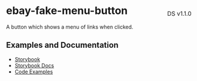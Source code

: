 <h1 style='display: flex; justify-content: space-between; align-items: center;'>
    <span>
        ebay-fake-menu-button
    </span>
    <span style='font-weight: normal; font-size: medium; margin-bottom: -15px;'>
        DS v1.1.0
    </span>
</h1>

A button which shows a menu of links when clicked.

## Examples and Documentation

-   [Storybook](https://ebay.github.io/ebayui-core/?path=/story/buttons-ebay-fake-menu-button)
-   [Storybook Docs](https://ebay.github.io/ebayui-core/?path=/docs/buttons-ebay-fake-menu-button)
-   [Code Examples](https://github.com/eBay/ebayui-core/tree/master/src/components/ebay-fake-menu-button/examples)

